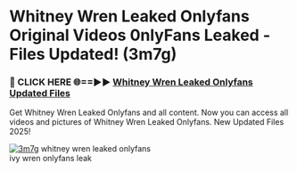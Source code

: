 # Whitney Wren Leaked Onlyfans Original Videos 0nlyFans Leaked - Files Updated! (3m7g)

<h3>🔴 CLICK HERE 🌐==►► <a href="https://tinyurl.com/2wckxsce" rel="nofollow">Whitney Wren Leaked Onlyfans Updated Files</a></h3>

Get Whitney Wren Leaked Onlyfans and all content. Now you can access all videos and pictures of Whitney Wren Leaked Onlyfans. New Updated Files 2025!

[![3m7g](https://i.imgur.com/AFduVYN.gif)](https://tinyurl.com/2wckxsce)
whitney wren leaked onlyfans<br>
ivy wren onlyfans leak